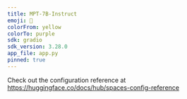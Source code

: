 ```yaml
---
title: MPT-7B-Instruct
emoji: 💁
colorFrom: yellow
colorTo: purple
sdk: gradio
sdk_version: 3.28.0
app_file: app.py
pinned: true
---
```


Check out the configuration reference at https://huggingface.co/docs/hub/spaces-config-reference

